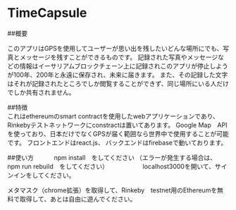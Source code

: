 # TimeCapsule

##概要

このアプリはGPSを使用してユーザーが思い出を残したいどんな場所にでも、写真とメッセージを残すことができるものです。
記録された写真やメッセージなどの情報はイーサリアムブロックチェーン上に記録されこのアプリが停止しようが100年、200年と永遠に保存され、未来に届きます。
また、その記録した文字はそれが記録されたところでしか閲覧することができず、同じ場所にいる人だけでしか共有されません。

##特徴  
これはethereumのsmart contractを使用したwebアプリケーションであり、Rinkebyテストネットワークにconstractは置いてあります。
Google Map　APIを使っており、日本だけでなくGPSが届く範囲なら世界中で使用することが可能です。
フロントエンドはreact.js、
バックエンドはfirebaseで動いております。


##使い方　　　
npm install　をしてください
（エラーが発生する場合は、 npm run rebuild　をしてください）
　　　　　
localhost3000を開いて、サインインをしてください。
   
メタマスク（chrome拡張）を取得して、Rinkeby　testnet用のEthereumを無料で取得して、あとは自由に遊んでください。

